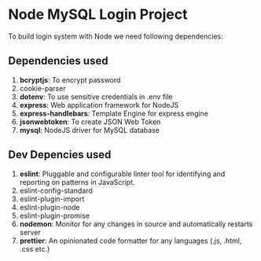 # Node MySQL Login Project

To build login system with Node we need following dependencies:

## Dependencies used
1. **bcryptjs**: To encrypt password
1. cookie-parser
1. **dotenv**: To use sensitive credentials in .env file
1. **express**: Web application framework for NodeJS
1. **express-handlebars**: Template Engine for express engine
1. **jsonwebtoken**: To create JSON Web Token
1. **mysql**: NodeJS driver for MySQL database

## Dev Depencies used
1. **eslint**: Pluggable and configurable linter tool for identifying and reporting on patterns in JavaScript.
1. eslint-config-standard
1. eslint-plugin-import
1. eslint-plugin-node
1. eslint-plugin-promise
1. **nodemon**: Monitor for any changes in source and automatically restarts server
1. **prettier**: An opinionated code formatter for any languages (.js, .html, .css etc.)
